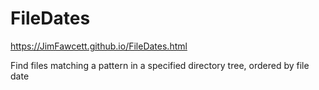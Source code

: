 # FileDates

https://JimFawcett.github.io/FileDates.html

Find files matching a pattern in a specified directory tree, ordered by file date
